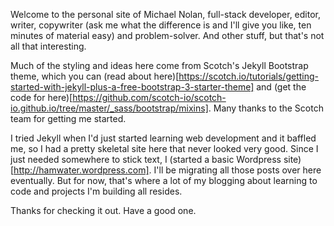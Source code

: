 Welcome to the personal site of Michael Nolan, full-stack developer, editor, writer, copywriter (ask me what the difference is and I'll give you like, ten minutes of material easy) and problem-solver. And other stuff, but that's not all that interesting. 

Much of the styling and ideas here come from Scotch's Jekyll Bootstrap theme, which you can (read about here)[https://scotch.io/tutorials/getting-started-with-jekyll-plus-a-free-bootstrap-3-starter-theme] and (get the code for here)[https://github.com/scotch-io/scotch-io.github.io/tree/master/_sass/bootstrap/mixins]. Many thanks to the Scotch team for getting me started. 

I tried Jekyll when I'd just started learning web development and it baffled me, so I had a pretty skeletal site here that never looked very good. Since I just needed somewhere to stick text, I (started a basic Wordpress site)[http://hamwater.wordpress.com]. I'll be migrating all those posts over here eventually. But for now, that's where a lot of my blogging about learning to code and projects I'm building all resides. 

Thanks for checking it out. Have a good one. 